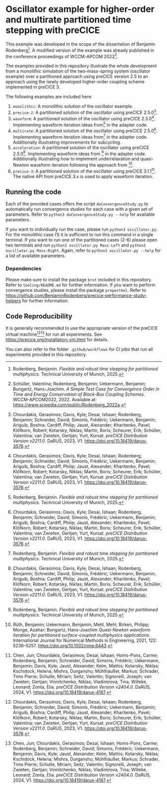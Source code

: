 # Oscillator example for higher-order and multirate partitioned time stepping with preCICE

This example was developed in the scope of the dissertation of Benjamin Rodenberg[^1]. A modified version of the example was already published in the conference proceedings of WCCM-APCOM 2022[^2].

The examples provided in this repository illustrate the whole development from a monolithic simulation of the two-mass-spring system (oscillator example) over a partitioned approach using preCICE version 2.5 to an approach using the newly developed higher-order coupling scheme implemented in preCICE 3.

The following examples are included here:

1) `monolithic`: A monolithic solution of the oscillator example.
2) `precice-2`: A partitioned solution of the oscillator using preCICE 2.5.0[^3].
3) `waveform`: A partitioned solution of the oscillator using preCICE 2.5.0[^3]. Implementing waveform iteration ideas from[^1] in the adapter code.
4) `multirate`: A partitioned solution of the oscillator using preCICE 2.5.0[^3]. Implementing waveform iteration ideas from[^1] in the adapter code. Additionally illustrating improvements for subcycling.
5) `acceleration`: A partitioned solution of the oscillator using preCICE 2.5.0[^3]. Implementing waveform ideas from [^1] in the adapter code. Additionally illustrating how to implement underrelaxation and quasi-Newton waveform iteration following the approach from [^5].
6) `precice-3`: A partitioned solution of the oscillator using preCICE 3.1.1[^4]. The native API from preCICE 3.x is used to apply waveform iteration.

## Running the code

Each of the provided cases offers the script `doConvergenceStudy.py` to automatically run convergence studies for each case with a given set of parameters. Refer to `python3 doConvergenceStudy.py --help` for available parameters.

If you want to individually run the case, please run `python3 oscillator.py`. For the monolithic case (1) it is sufficient to run this command in a single terminal. If you want to run one of the partitioned cases (2-6) please open two terminals and run `python3 oscillator.py Mass-Left` and `python3 oscillator.py Mass-Right`. Again, refer to `python3 oscillator.py --help` for a list of available parameters.

### Dependencies

Please make sure to install the package `brot` included in this repository. Refer to `tooling/README.md` for further information.
If you want to perform convergence studies, please install the package `prepesthel`. Refer to https://github.com/BenjaminRodenberg/precice-performance-study-helpers for further information.

## Code Reproducibility

It is generally recommended to use the appropriate version of the preCICE virtual machine[^3][^4] for run all experiments. See https://precice.org/installation-vm.html for details.

You can also refer to the folder `.github/workflows` for CI jobs that run all experiments provided in this repository.

[^1]: Rodenberg, Benjamin. *Flexible and robust time stepping for partitioned multiphysics*. Technical University of Munich, 2025.
[^2]: Schüller, Valentina; Rodenberg, Benjamin; Uekermann, Benjamin; Bungartz, Hans-Joachim. *A Simple Test Case for Convergence Order in Time and Energy Conservation of Black-Box Coupling Schemes*. WCCM-APCOM2022, 2022. Available at: https://www.scipedia.com/public/Rodenberg_2022a.
[^3]: Chourdakis, Gerasimos; Davis, Kyle; Desai, Ishaan; Rodenberg, Benjamin; Schneider, David; Simonis, Frédéric; Uekermann, Benjamin; Ariguib, Boshra; Cardiff, Philip; Jaust, Alexander; Kharitenko, Pavel; Klöfkorn, Robert; Kotarsky, Niklas; Martin, Boris; Scheurer, Erik; Schüller, Valentina; van Zwieten, Gertjan; Yurt, Kursat. *preCICE Distribution Version v2211.0*. DaRUS, 2023, V1. https://doi.org/10.18419/darus-3576.
[^4]: Chen, Jun; Chourdakis, Gerasimos; Desai, Ishaan; Homs-Pons, Carme; Rodenberg, Benjamin; Schneider, David; Simonis, Frédéric; Uekermann, Benjamin; Davis, Kyle; Jaust, Alexander; Kelm, Mathis; Kotarsky, Niklas; Kschidock, Helena; Mishra, Durganshu; Mühlhäußer, Markus; Schrader, Timo Pierre; Schulte, Miriam; Seitz, Valentin; Signorelli, Joseph; van Zwieten, Gertjan; Vinnitchenko, Niklas; Vladimirova, Tina; Willeke, Leonard; Zonta, Elia. *preCICE Distribution Version v2404.0*. DaRUS, 2024, V1. https://doi.org/10.18419/darus-4167.
[^5]: Rüth, Benjamin; Uekermann, Benjamin; Mehl, Mehl; Birken, Philipp; Monge, Azahar; Bungartz, Hans-Joachim *Quasi-Newton waveform iteration for partitioned surface-coupled multiphysics applications*. International Journal for Numerical Methods in Engineering, 2021, 122: 5236–5257. https://doi.org/10.1002/nme.6443.

